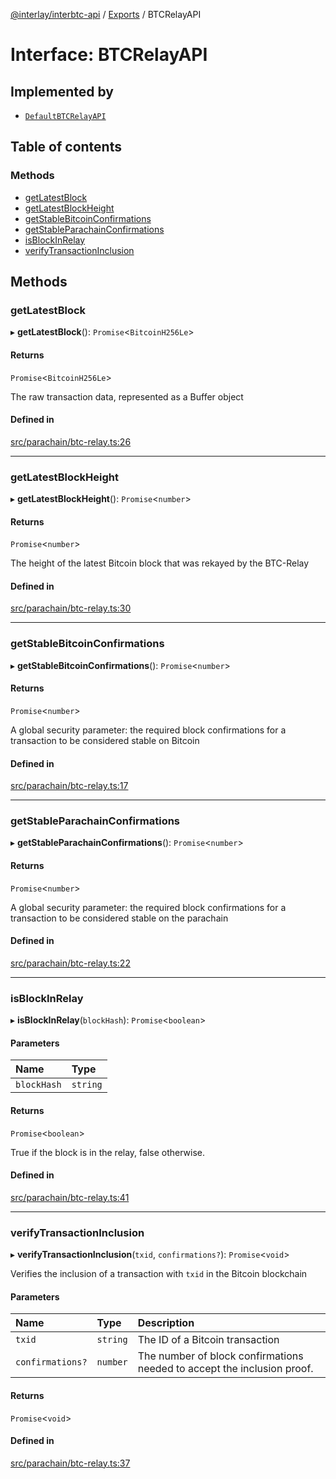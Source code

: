 [@interlay/interbtc-api](/README.md) / [Exports](/modules.md) / BTCRelayAPI

# Interface: BTCRelayAPI

## Implemented by

- [`DefaultBTCRelayAPI`](/classes/DefaultBTCRelayAPI.md)

## Table of contents

### Methods

- [getLatestBlock](/interfaces/BTCRelayAPI.md#getlatestblock)
- [getLatestBlockHeight](/interfaces/BTCRelayAPI.md#getlatestblockheight)
- [getStableBitcoinConfirmations](/interfaces/BTCRelayAPI.md#getstablebitcoinconfirmations)
- [getStableParachainConfirmations](/interfaces/BTCRelayAPI.md#getstableparachainconfirmations)
- [isBlockInRelay](/interfaces/BTCRelayAPI.md#isblockinrelay)
- [verifyTransactionInclusion](/interfaces/BTCRelayAPI.md#verifytransactioninclusion)

## Methods

### getLatestBlock

▸ **getLatestBlock**(): `Promise`<`BitcoinH256Le`\>

#### Returns

`Promise`<`BitcoinH256Le`\>

The raw transaction data, represented as a Buffer object

#### Defined in

[src/parachain/btc-relay.ts:26](https://github.com/interlay/interbtc-api/blob/3128908/src/parachain/btc-relay.ts#L26)

___

### getLatestBlockHeight

▸ **getLatestBlockHeight**(): `Promise`<`number`\>

#### Returns

`Promise`<`number`\>

The height of the latest Bitcoin block that was rekayed by the BTC-Relay

#### Defined in

[src/parachain/btc-relay.ts:30](https://github.com/interlay/interbtc-api/blob/3128908/src/parachain/btc-relay.ts#L30)

___

### getStableBitcoinConfirmations

▸ **getStableBitcoinConfirmations**(): `Promise`<`number`\>

#### Returns

`Promise`<`number`\>

A global security parameter: the required block confirmations
for a transaction to be considered stable on Bitcoin

#### Defined in

[src/parachain/btc-relay.ts:17](https://github.com/interlay/interbtc-api/blob/3128908/src/parachain/btc-relay.ts#L17)

___

### getStableParachainConfirmations

▸ **getStableParachainConfirmations**(): `Promise`<`number`\>

#### Returns

`Promise`<`number`\>

A global security parameter: the required block confirmations
for a transaction to be considered stable on the parachain

#### Defined in

[src/parachain/btc-relay.ts:22](https://github.com/interlay/interbtc-api/blob/3128908/src/parachain/btc-relay.ts#L22)

___

### isBlockInRelay

▸ **isBlockInRelay**(`blockHash`): `Promise`<`boolean`\>

#### Parameters

| Name | Type |
| :------ | :------ |
| `blockHash` | `string` |

#### Returns

`Promise`<`boolean`\>

True if the block is in the relay, false otherwise.

#### Defined in

[src/parachain/btc-relay.ts:41](https://github.com/interlay/interbtc-api/blob/3128908/src/parachain/btc-relay.ts#L41)

___

### verifyTransactionInclusion

▸ **verifyTransactionInclusion**(`txid`, `confirmations?`): `Promise`<`void`\>

Verifies the inclusion of a transaction with `txid` in the Bitcoin blockchain

#### Parameters

| Name | Type | Description |
| :------ | :------ | :------ |
| `txid` | `string` | The ID of a Bitcoin transaction |
| `confirmations?` | `number` | The number of block confirmations needed to accept the inclusion proof. |

#### Returns

`Promise`<`void`\>

#### Defined in

[src/parachain/btc-relay.ts:37](https://github.com/interlay/interbtc-api/blob/3128908/src/parachain/btc-relay.ts#L37)
